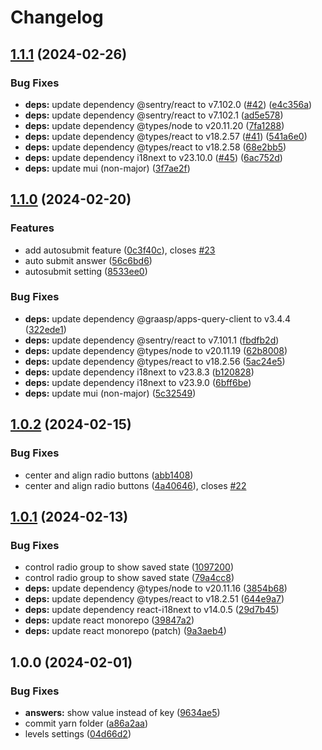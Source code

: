 # Changelog

## [1.1.1](https://github.com/graasp/graasp-app-likert-scale/compare/v1.1.0...v1.1.1) (2024-02-26)


### Bug Fixes

* **deps:** update dependency @sentry/react to v7.102.0 ([#42](https://github.com/graasp/graasp-app-likert-scale/issues/42)) ([e4c356a](https://github.com/graasp/graasp-app-likert-scale/commit/e4c356a5857d026ae6a767590be3bd145e7d722a))
* **deps:** update dependency @sentry/react to v7.102.1 ([ad5e578](https://github.com/graasp/graasp-app-likert-scale/commit/ad5e5784f333b9d6a61b21a35347b14a08d4e149))
* **deps:** update dependency @types/node to v20.11.20 ([7fa1288](https://github.com/graasp/graasp-app-likert-scale/commit/7fa1288b58b6404ad97e35de044883d5b22ec8a5))
* **deps:** update dependency @types/react to v18.2.57 ([#41](https://github.com/graasp/graasp-app-likert-scale/issues/41)) ([541a6e0](https://github.com/graasp/graasp-app-likert-scale/commit/541a6e0e458de573b81ea33b9555f0ea18f7fae1))
* **deps:** update dependency @types/react to v18.2.58 ([68e2bb5](https://github.com/graasp/graasp-app-likert-scale/commit/68e2bb57e2a5032320ffed26337246cfb1aebc3e))
* **deps:** update dependency i18next to v23.10.0 ([#45](https://github.com/graasp/graasp-app-likert-scale/issues/45)) ([6ac752d](https://github.com/graasp/graasp-app-likert-scale/commit/6ac752d7cd3caf43bb6f952e525516db97978308))
* **deps:** update mui (non-major) ([3f7ae2f](https://github.com/graasp/graasp-app-likert-scale/commit/3f7ae2f60b80330f11efa247b886451f1c38afc4))

## [1.1.0](https://github.com/graasp/graasp-app-likert-scale/compare/v1.0.2...v1.1.0) (2024-02-20)


### Features

* add autosubmit feature ([0c3f40c](https://github.com/graasp/graasp-app-likert-scale/commit/0c3f40c72395e18bc56365df3da6ad3c172ad42e)), closes [#23](https://github.com/graasp/graasp-app-likert-scale/issues/23)
* auto submit answer ([56c6bd6](https://github.com/graasp/graasp-app-likert-scale/commit/56c6bd613e84334094c1dcfae05bc450943cc72c))
* autosubmit setting ([8533ee0](https://github.com/graasp/graasp-app-likert-scale/commit/8533ee020b55e1420c7254729983105b1b0d6fd1))


### Bug Fixes

* **deps:** update dependency @graasp/apps-query-client to v3.4.4 ([322ede1](https://github.com/graasp/graasp-app-likert-scale/commit/322ede15b6b13d65206eccb9d4d9be4b07cc7ceb))
* **deps:** update dependency @sentry/react to v7.101.1 ([fbdfb2d](https://github.com/graasp/graasp-app-likert-scale/commit/fbdfb2d13418c3d9a954267470943f4ba3933143))
* **deps:** update dependency @types/node to v20.11.19 ([62b8008](https://github.com/graasp/graasp-app-likert-scale/commit/62b8008b9b7990f97f4e10ab22bd4b49184c402e))
* **deps:** update dependency @types/react to v18.2.56 ([5ac24e5](https://github.com/graasp/graasp-app-likert-scale/commit/5ac24e5408720524a0f85b7b740a0093ea176935))
* **deps:** update dependency i18next to v23.8.3 ([b120828](https://github.com/graasp/graasp-app-likert-scale/commit/b120828918848f8642669df077a2c01e2b35ad29))
* **deps:** update dependency i18next to v23.9.0 ([6bff6be](https://github.com/graasp/graasp-app-likert-scale/commit/6bff6beea60f03ee47d2b0d08e88256393ebedf1))
* **deps:** update mui (non-major) ([5c32549](https://github.com/graasp/graasp-app-likert-scale/commit/5c3254959aa3294a7687b0d33672828b51a3039b))

## [1.0.2](https://github.com/graasp/graasp-app-likert-scale/compare/v1.0.1...v1.0.2) (2024-02-15)


### Bug Fixes

* center and align radio buttons ([abb1408](https://github.com/graasp/graasp-app-likert-scale/commit/abb14083146d786044e673df3d07d3d77a36a044))
* center and align radio buttons ([4a40646](https://github.com/graasp/graasp-app-likert-scale/commit/4a40646c47f2a40a2602b63b65c646cc4dccccee)), closes [#22](https://github.com/graasp/graasp-app-likert-scale/issues/22)

## [1.0.1](https://github.com/graasp/graasp-app-likert-scale/compare/v1.0.0...v1.0.1) (2024-02-13)


### Bug Fixes

* control radio group to show saved state ([1097200](https://github.com/graasp/graasp-app-likert-scale/commit/1097200a0830cf6f2e9e978a6259b0dca3b26233))
* control radio group to show saved state ([79a4cc8](https://github.com/graasp/graasp-app-likert-scale/commit/79a4cc8389bb7faddf89db20dc6bdb77399a1ed9))
* **deps:** update dependency @types/node to v20.11.16 ([3854b68](https://github.com/graasp/graasp-app-likert-scale/commit/3854b68f0270588c09d888b54425e1683c4507a1))
* **deps:** update dependency @types/react to v18.2.51 ([644e9a7](https://github.com/graasp/graasp-app-likert-scale/commit/644e9a7a47f987d839c476b7ca9aa2421e173fb1))
* **deps:** update dependency react-i18next to v14.0.5 ([29d7b45](https://github.com/graasp/graasp-app-likert-scale/commit/29d7b450bcbafaa3480b8b330d9640edd20c55e5))
* **deps:** update react monorepo ([39847a2](https://github.com/graasp/graasp-app-likert-scale/commit/39847a2fb5a892b3f33975d19a3e778a7be2f2a2))
* **deps:** update react monorepo (patch) ([9a3aeb4](https://github.com/graasp/graasp-app-likert-scale/commit/9a3aeb48b86eb2f90280bf9d071fc23dd1c8f837))

## 1.0.0 (2024-02-01)


### Bug Fixes

* **answers:** show value instead of key ([9634ae5](https://github.com/graasp/graasp-app-likert-scale/commit/9634ae5df717bde4700322f5d45e270396a4cdf2))
* commit yarn folder ([a86a2aa](https://github.com/graasp/graasp-app-likert-scale/commit/a86a2aad5d9e2498c7421532c38d7173dbeb58e0))
* levels settings ([04d66d2](https://github.com/graasp/graasp-app-likert-scale/commit/04d66d2c419fe0f5eab07cb127493ad10e975cb3))
